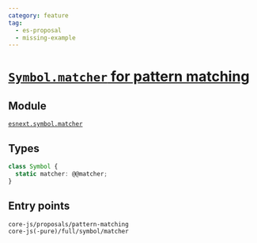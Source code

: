 ```yaml
---
category: feature
tag:
  - es-proposal
  - missing-example
---
```


# [`Symbol.matcher` for pattern matching](https://github.com/tc39/proposal-pattern-matching)

## Module

[`esnext.symbol.matcher`](https://github.com/zloirock/core-js/blob/master/packages/core-js/modules/esnext.symbol.matcher.js)

## Types

```ts
class Symbol {
  static matcher: @@matcher;
}
```

## Entry points

```
core-js/proposals/pattern-matching
core-js(-pure)/full/symbol/matcher
```
